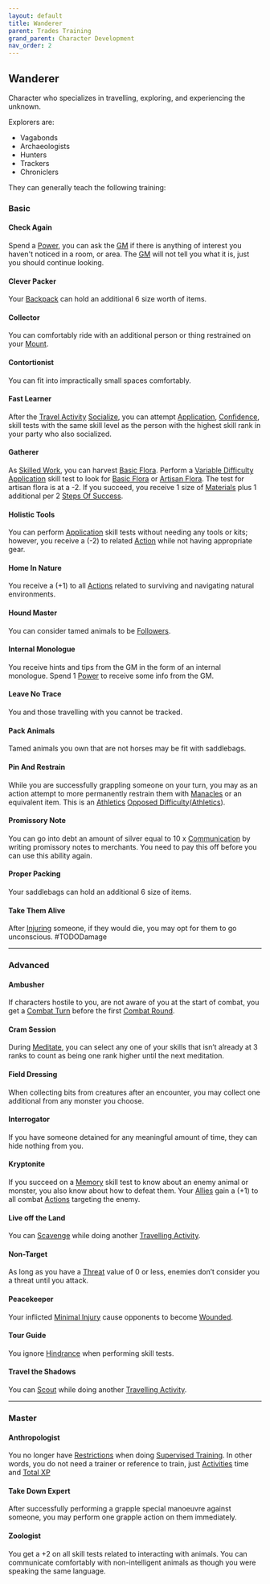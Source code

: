 ```yaml
---
layout: default
title: Wanderer
parent: Trades Training
grand_parent: Character Development
nav_order: 2
---
```

## Wanderer
Character who specializes in travelling, exploring, and experiencing the unknown.

Explorers are:
* Vagabonds
* Archaeologists
* Hunters
* Trackers
* Chroniclers

They can generally teach the following training:

### Basic

#### Check Again
Spend a [Power](Stats#Power), you can ask the [GM](How-To-Play#GM) if there is anything of interest you haven't noticed in a room, or area. The [GM](How-To-Play#GM) will not tell you what it is, just you should continue looking.

#### Clever Packer
Your [Backpack](Storage#Backpack) can hold an additional 6 size worth of items.

#### Collector
You can comfortably ride with an additional person or thing restrained on your [Mount](Mounts).

#### Contortionist
You can fit into impractically small spaces comfortably.

#### Fast Learner
After the [Travel Activity](Activities#Travel%20Activity) [Socialize](Activities#Socialize), you can attempt [Application](Intelligence#Application), [Confidence](Communication#Confidence), skill tests with the same skill level as the person with the highest skill rank in your party who also socialized. 

#### Gatherer
As [Skilled Work](Activities#Skilled%20Work), you can harvest [Basic Flora](Flora#Basic%20Flora). Perform a [Variable Difficulty](Skills#Variable%20Difficulty) [Application](Intelligence#Application) skill test to look for [Basic Flora](Flora#Basic%20Flora) or [Artisan Flora](Flora#Artisan%20Flora). The test for artisan flora is at a -2. If you succeed, you receive 1 size of [Materials](Materials) plus 1 additional per 2 [Steps Of Success](Skills#Step%20Of%20Success).

#### Holistic Tools
You can perform [Application](Intelligence#Application) skill tests without needing any tools or kits; however, you receive a (-2) to related [Action](Terminology#Action) while not having appropriate gear.

#### Home In Nature
You receive a (+1) to all [Actions](Terminology#Action) related to surviving and navigating natural environments.

#### Hound Master
You can consider tamed animals to be [Followers](Terminology#Follower).

#### Internal Monologue
You receive hints and tips from the GM in the form of an internal monologue. Spend 1 [Power](Stats#Power) to receive some info from the GM.

#### Leave No Trace
You and those travelling with you cannot be tracked.

#### Pack Animals
Tamed animals you own that are not horses may be fit with saddlebags.

#### Pin And Restrain
While you are successfully grappling someone on your turn, you may as an action attempt to more permanently restrain them with [Manacles](Example-Gear#Manacles) or an equivalent item. This is an [Athletics](Strength#Athletics) [Opposed Difficulty](Skills#Opposed%20Difficulty)([Athletics](Strength#Athletics)).

#### Promissory Note
You can go into debt an amount of silver equal to 10 x [Communication](Communication) by writing promissory notes to merchants. You need to pay this off before you can use this ability again.
#### Proper Packing
Your saddlebags can hold an additional 6 size of items.

#### Take Them Alive
After [Injuring](Injury) someone, if they would die, you may opt for them to go unconscious. #TODODamage 






---

### Advanced

#### Ambusher
If characters hostile to you, are not aware of you at the start of combat, you get a [Combat Turn](Terminology#Combat%20Turn) before the first [Combat Round](Terminology#Combat%20Round).

#### Cram Session
During [Meditate](Activities#Meditate), you can select any one of your skills that isn’t already at 3 ranks to count as being one rank higher until the next meditation.

#### Field Dressing
When collecting bits from creatures after an encounter, you may collect one additional from any monster you choose.

#### Interrogator
If you have someone detained for any meaningful amount of time, they can hide nothing from you.

#### Kryptonite
If you succeed on a [Memory](Intelligence#Memory) skill test to know about an enemy animal or monster, you also know about how to defeat them. Your [Allies](Terminology#Ally) gain a (+1) to all combat [Actions](Terminology#Action) targeting the enemy.

#### Live off the Land
You can [Scavenge](Activities#Scavenge) while doing another [Travelling Activity](Activities#Travelling%20Activity).

#### Non-Target
As long as you have a [Threat](Stats#Threat) value of 0 or less, enemies don’t consider you a threat until you attack.
#### Peacekeeper
Your inflicted [Minimal Injury](Injury#Minimal%20Injury) cause opponents to become [Wounded](Injury#Wounded).

#### Tour Guide
You ignore [Hindrance](Skills#Aid%20and%20Hindrance) when performing skill tests.

#### Travel the Shadows
You can [Scout](Activities#Scout) while doing another [Travelling Activity](Activities#Travelling%20Activity).



---

### Master

#### Anthropologist
You no longer have [Restrictions](Character-Development#Restrictions) when doing [Supervised Training](Activities#Supervised%20Training). In other words, you do not need a trainer or reference to train, just [Activities](Activities) time and [Total XP](Stats#Total%20XP)
#### Take Down Expert
After successfully performing a grapple special manoeuvre against someone, you may perform one grapple action on them immediately.

#### Zoologist
You get a +2 on all skill tests related to interacting with animals. You can communicate comfortably with non-intelligent animals as though you were speaking the same language.


